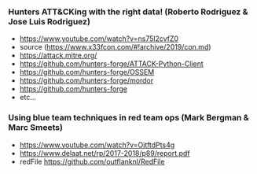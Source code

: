 ### Hunters ATT&CKing with the right data! (Roberto Rodriguez & Jose Luis Rodriguez)
* https://www.youtube.com/watch?v=ns75l2cvfZ0
* source (https://www.x33fcon.com/#!archive/2019/con.md)
* https://attack.mitre.org/
* https://github.com/hunters-forge/ATTACK-Python-Client
* https://github.com/hunters-forge/OSSEM
* https://github.com/hunters-forge/mordor
* https://github.com/hunters-forge
* etc...



### Using blue team techniques in red team ops (Mark Bergman & Marc Smeets)
 * https://www.youtube.com/watch?v=OjtftdPts4g
 * https://www.delaat.net/rp/2017-2018/p89/report.pdf
 * redFile https://github.com/outflanknl/RedFile

